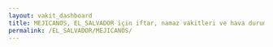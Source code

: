 ```yaml
---
layout: vakit_dashboard
title: MEJICANOS, EL_SALVADOR için iftar, namaz vakitleri ve hava durumu - ilçe/eyalet seç
permalink: /EL_SALVADOR/MEJICANOS/
---
```


<script type="text/javascript">
  var GLOBAL_COUNTRY = 'EL_SALVADOR';
  var GLOBAL_CITY = 'MEJICANOS';
  var GLOBAL_STATE = '';
  var lat = 72;
  var lon = 21;
</script>
